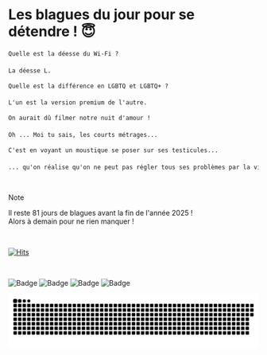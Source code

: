 
<h1>Les blagues du jour pour se détendre ! 😇</h1>

```diff
Quelle est la déesse du Wi-Fi ?

La déesse L.
```

```diff
Quelle est la différence en LGBTQ et LGBTQ+ ?

L'un est la version premium de l'autre.
```

```diff
On aurait dû filmer notre nuit d'amour !

Oh ... Moi tu sais, les courts métrages...
```

```diff
C'est en voyant un moustique se poser sur ses testicules...

... qu'on réalise qu'on ne peut pas régler tous ses problèmes par la violence.
```

<br/>

> [!NOTE]
> Il reste 81 jours de blagues avant la fin de l'année 2025 ! <br/>
> Alors à demain pour ne rien manquer !

<br/>


[![Hits](https://hits.seeyoufarm.com/api/count/incr/badge.svg?url=https%3A%2F%2Fgithub.com%2FClems02%2Fhit-counter&count_bg=%23003E80&title_bg=%235C9FE1&icon=powershell.svg&icon_color=%23FFFFFF&title=Visite&edge_flat=false)](https://hits.seeyoufarm.com)


<br/>


![Badge](https://img.shields.io/badge/Last%20updated%20on-white?style=for-the-badge&logo=clockify)   ![Badge](https://img.shields.io/badge/12/10-white?style=for-the-badge) ![Badge](https://img.shields.io/badge/at-white?style=for-the-badge) ![Badge](https://img.shields.io/badge/03:13-white?style=for-the-badge)


<p align="center">
 <img width="1000" src="assets/github-snake.svg" alt="snake"/>
</p>
